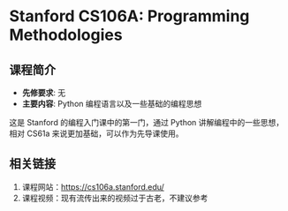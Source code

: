 # Stanford CS106A: Programming Methodologies

## 课程简介

- **先修要求**: 无
- **主要内容**: Python 编程语言以及一些基础的编程思想

这是 Stanford 的编程入门课中的第一门，通过 Python 讲解编程中的一些思想，相对 CS61a 来说更加基础，可以作为先导课使用。

## 相关链接

1. 课程网站：<https://cs106a.stanford.edu/>
2. 课程视频：现有流传出来的视频过于古老，不建议参考